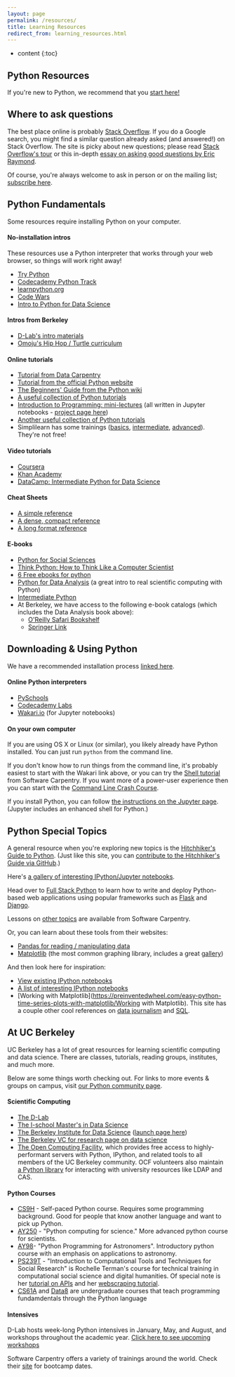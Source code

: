 ```yaml
---
layout: page
permalink: /resources/
title: Learning Resources
redirect_from: learning_resources.html
---
```


* content
{:toc}

## Python Resources
If you're new to Python, we recommend that you [start here!](/learn)

## Where to ask questions
The best place online is probably [Stack
Overflow](http://stackoverflow.com). If you do a Google search, you might find a similar question already asked (and answered!) on Stack Overflow. The site is picky about new questions; please read [Stack Overflow's tour](http://stackoverflow.com/tour) or this in-depth [essay on
asking good questions by Eric Raymond](http://catb.org/~esr/faqs/smart-questions.html). 

Of course, you're always welcome to ask in person or on the mailing list; [subscribe here](https://calmail.berkeley.edu/manage/list/listinfo/learnpython@lists.berkeley.edu).

## Python Fundamentals
Some resources require installing Python on your computer.

#### No-installation intros
These resources use a Python interpreter that
works through your web browser, so things will work right away!

 - [Try Python](https://try-python.appspot.com/)
 - [Codecademy Python Track](http://www.codecademy.com/tracks/python)
 - [learnpython.org](http://www.learnpython.org/)
 - [Code Wars](http://www.codewars.com)
 - [Intro to Python for Data Science](https://www.datacamp.com/courses/intro-to-python-for-data-science)

#### Intros from Berkeley
 - [D-Lab's intro materials](https://github.com/dlab-berkeley/python-for-everything)
 - [Omoju's Hip Hop / Turtle curriculum](https://github.com/davclark/ultra_scrapr)

#### Online tutorials
 - [Tutorial from Data Carpentry](http://www.datacarpentry.org/python-ecology)
 - [Tutorial from the official Python website](http://docs.python.org/2/tutorial/)
 - [The Beginners' Guide from the Python wiki](http://wiki.python.org/moin/BeginnersGuide)
 - [A useful collection of Python tutorials](http://pythontips.com/2013/09/01/best-python-resources/)
 - [Introduction to Programming: mini-lectures](http://introtopython.org/) (all written in Jupyter notebooks - [project page here](https://github.com/ehmatthes/intro_programming))
 - [Another useful collection of Python tutorials](http://www.whoishostingthis.com/resources/python/)
 - Simplilearn has some trainings ([basics](http://www.simplilearn.com/mobile-app-development-and-programming/python-programming-for-beginners), [intermediate](http://www.simplilearn.com/mobile-app-development-and-programming/python-development-training), [advanced](http://www.simplilearn.com/mobile-app-development-and-programming/advanced-web-development-training)). They're not free!

#### Video tutorials
 - [Coursera](https://www.coursera.org/course/interactivepython)
 - [Khan Academy](https://www.khanacademy.org/science/computer-science)
 - [DataCamp: Intermediate Python for Data Science](https://www.datacamp.com/courses/intermediate-python-for-data-science)

#### Cheat Sheets
 - [A simple reference](http://www.cogsci.rpi.edu/~destem/gamedev/python.pdf)
 - [A dense, compact reference](http://sleet.aos.wisc.edu/~gpetty/wp/wp-content/uploads/2011/10/Python_qr.pdf)
 - [A long format reference](http://new.math.uiuc.edu/math198/repo/math198/week3/SturtPythonReference.pdf)

#### E-books
 - [Python for Social Sciences](http://www-rohan.sdsu.edu/~gawron/python_for_ss/course_core/book_draft/Preface/Preface.html)
 - [Think Python: How to Think Like a Computer Scientist](http://www.greenteapress.com/thinkpython/thinkpython.html)
 - [6 Free ebooks for python](http://readwrite.com/2011/03/25/python-is-an-increasingly-popu)
 - [Python for Data Analysis](http://proquest.safaribooksonline.com/book/programming/python/9781449323592)
   (a great intro to real scientific computing with Python)
 - [Intermediate Python](http://book.pythontips.com)
 - At Berkeley, we have access to the following e-book catalogs (which includes the Data Analysis book above):
    - [O'Reilly Safari Bookshelf](http://proquest.safaribooksonline.com/)
    - [Springer Link](http://link.springer.com/search?facet-content-type=%22Book%22)

## Downloading & Using Python
We have a recommended installation process [linked here](/learn).

#### Online Python interpreters
- [PySchools](http://doc.pyschools.com/console)
- [Codecademy Labs](http://labs.codecademy.com)
- [Wakari.io](http://wakari.io) (for Jupyter notebooks)

#### On your own computer
If you are using OS X or Linux (or similar), you likely already have Python
installed. You can just run `python` from the command line. 

If you don't know how to run things from the command line, it's probably easiest to start with the Wakari link above, or you can try the [Shell tutorial](http://swcarpentry.github.io/shell-novice/) from Software Carpentry. If you want more of a power-user experience then you can start with the [Command Line Crash Course](http://cli.learncodethehardway.org/).

If you install Python, you can follow [the instructions on the Jupyter page](http://jupyter.readthedocs.io/en/latest/install.html). (Jupyter includes an enhanced shell for Python.)

## Python Special Topics

A general resource when you're exploring new topics is the [Hitchhiker's Guide to Python](http://docs.python-guide.org/en/latest/). (Just like this site, you can [contribute to the Hitchhiker's Guide via GitHub](https://github.com/kennethreitz/python-guide).)

Here's [a gallery of interesting IPython/Jupyter notebooks](https://github.com/ipython/ipython/wiki/A-gallery-of-interesting-IPython-Notebooks#introductory-tutorials).

Head over to [Full Stack Python](http://fullstackpython.com/) to learn how to write and deploy Python-based web applications using popular frameworks such as [Flask](http://flask.pocoo.org/) and [Django](https://www.djangoproject.com/).

Lessons on [other topics](http://software-carpentry.org/lessons/) are available from Software Carpentry.

Or, you can learn about these tools from their websites:

 - [Pandas for reading / manipulating data](http://pandas.pydata.org/)
 - [Matplotlib](http://matplotlib.org/index.html) (the most common graphing library, includes a great
   [gallery](http://matplotlib.org/gallery.html))

And then look here for inspiration:

 - [View existing IPython notebooks](http://nbviewer.ipython.org/)
 - [A list of interesting IPython notebooks](https://github.com/ipython/ipython/wiki/A-gallery-of-interesting-IPython-Notebooks)
 - [Working with Matplotlib](https://preinventedwheel.com/easy-python-time-series-plots-with-matplotlib/Working with Matplotlib). This site has a couple other cool references on [data journalism](https://preinventedwheel.com/mobile-innovation-is-saving-lives/) and [SQL](https://preinventedwheel.com/3-basic-sql-queries-everyone-needs-to-know/).

## At UC Berkeley
UC Berkeley has a lot of great resources for learning scientific computing and
data science. There are classes, tutorials, reading groups, institutes, and
much more.

Below are some things worth checking out. For links to more events & groups on campus, visit [our Python community page](/community).

#### Scientific Computing
- [The D-Lab](http://dlab.berkeley.edu)
- [The I-school Master's in Data Science](http://datascience.berkeley.edu)
- [The Berkeley Institute for Data Science](https://bids.berkeley.edu) ([launch page here](http://vcresearch.berkeley.edu/datascience/bids-launch-dec-12))
- [The Berkeley VC for research page on data science](http://vcresearch.berkeley.edu/datascience)
- [The Open Computing Facility](https://www.ocf.berkeley.edu/), which provides free access to highly-performant servers with Python, IPython, and related tools to all members of the UC Berkeley community. OCF volunteers also maintain [a Python library](https://github.com/ocf/ocflib) for interacting with university resources like LDAP and CAS.

#### Python Courses
- [CS9H](http://www-inst.eecs.berkeley.edu/~selfpace/class/cs9h/index.shtml) - Self-paced Python course. Requires some programming background. Good for people that know another language and want to pick up Python.
- [AY250](http://profjsb.github.io/python-seminar/) - "Python computing for science." More advanced python course for scientists.
- [AY98](http://ugastro.berkeley.edu/pydecal/)- "Python Programming for Astronomers". Introductory python course with an emphasis on applications to astronomy.
- [PS239T](https://github.com/rochelleterman/PS239T) - "Introduction to Computational Tools and Techniques for Social Research" is Rochelle Terman's course for technical training in computational social science and digital humanities. Of special note is her [tutorial on APIs](https://github.com/rochelleterman/PS239T/tree/master/09_APIs) and her [webscraping tutorial](https://github.com/rochelleterman/PS239T).
- [CS61A](http://cs61a.org/) and [Data8](http://data8.org/) are undergraduate courses that teach programming fundamdentals through the Python language

#### Intensives
D-Lab hosts week-long Python intensives in January, May, and August, and workshops throughout the academic year. [Click here to see upcoming workshops](http://dlab.berkeley.edu/training?field_training_type_tid=All&body_value=python)

Software Carpentry offers a variety of trainings around the world. Check their
[site](http://software-carpentry.org/bootcamps/index.html) for bootcamp
dates.
